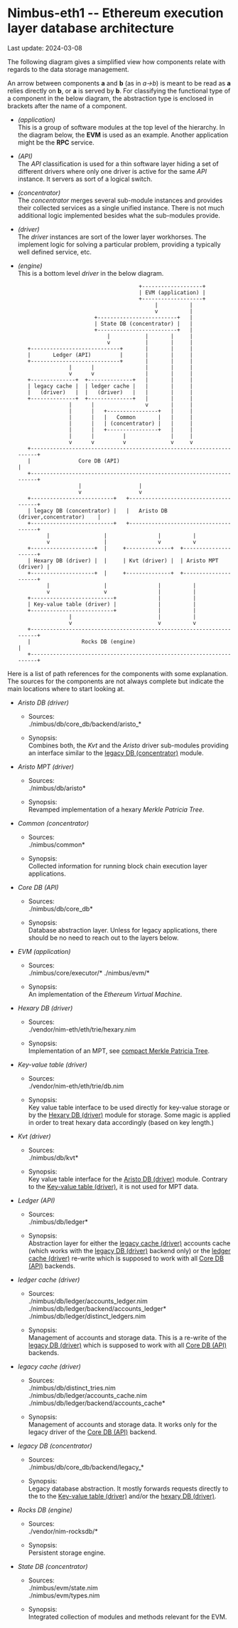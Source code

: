 Nimbus-eth1 -- Ethereum execution layer database architecture
=============================================================
Last update: 2024-03-08

The following diagram gives a simplified view how components relate with
regards to the data storage management.

An arrow between components **a** and **b** (as in *a->b*) is meant to be read
as **a** relies directly on **b**, or **a** is served by **b**. For classifying
the functional type of a component in the below diagram, the abstraction type
is enclosed in brackets after the name of a component.

* *(application)*<br>
  This is a group of software modules at the top level of the hierarchy. In the
  diagram below, the **EVM** is used as an example. Another application might
  be the **RPC** service.

* *(API)*<br>
  The *API* classification is used for a thin software layer hiding a set of
  different drivers where only one driver is active for the same *API*
  instance. It servers as sort of a logical switch.

* *(concentrator)*<br>
  The *concentrator* merges several sub-module instances and provides their
  collected services as a single unified instance. There is not much additional
  logic implemented besides what the sub-modules provide.

* *(driver)*<br>
  The *driver* instances are sort of the lower layer workhorses. The implement
  logic for solving a particular problem, providing a typically well defined
  service, etc.

* *(engine)*<br>
  This is a bottom level *driver* in the below diagram.

                                            +-------------------+
                                            | EVM (application) |
                                            +-------------------+
                                                 |          |
                                                 v          |
                              +-------------------------+   |
                              | State DB (concentrator) |   |
                              +-------------------------+   |
                                  |           |       |     |
                                  v           |       |     |
         +----------------------------+       |       |     |
         |       Ledger (API)         |       |       |     |
         +----------------------------+       |       |     |
                      |      |                |       |     |
                      v      v                |       |     |
         +--------------+  +--------------+   |       |     |
         | legacy cache |  | ledger cache |   |       |     |
         |   (driver)   |  |   (driver)   |   |       |     |
         +--------------+  +--------------+   |       |     |
                      |      |                v       |     |
                      |      |   +----------------+   |     |
                      |      |   |   Common       |   |     |
                      |      |   | (concentrator) |   |     |
                      |      |   +----------------+   |     |
                      |      |         |              |     |
                      v      v         v              v     v
         +---------------------------------------------------------------------+
         |               Core DB (API)                                         |
         +---------------------------------------------------------------------+
                         |                  |
                         v                  v
         +--------------------------+   +--------------------------------------+
         | legacy DB (concentrator) |   |   Aristo DB (driver,concentrator)    |
         +--------------------------+   +--------------------------------------+
               |                 |                |          |
               v                 |                v          v
         +--------------------+  |     +--------------+  +---------------------+
         | Hexary DB (driver) |  |     | Kvt (driver) |  | Aristo MPT (driver) |
         +--------------------+  |     +--------------+  +---------------------+
               |                 |                |          |
               v                 v                |          |
         +--------------------------+             |          |
         | Key-value table (driver) |             |          |
         +--------------------------+             |          |
                      |                           |          |
                      v                           v          v
         +---------------------------------------------------------------------+
         |                Rocks DB (engine)                                    |
         +---------------------------------------------------------------------+

Here is a list of path references for the components with some explanation.
The sources for the components are not always complete but indicate the main
locations where to start looking at.

* *Aristo DB (driver)*<a name="add"></a>
  + Sources:<br>
    ./nimbus/db/core_db/backend/aristo_*<br>

  + Synopsis:<br>
    Combines both, the *Kvt* and the *Aristo* driver sub-modules providing an
    interface similar to the [legacy DB (concentrator)](#ldc) module.

* *Aristo MPT (driver)*<a name="amd"></a>
  + Sources:<br>
    ./nimbus/db/aristo*

  + Synopsis:<br>
    Revamped implementation of a hexary *Merkle Patricia Tree*.

* *Common (concentrator)*<a name="cc"></a>
    * Sources:<br>
      ./nimbus/common*<br>

    * Synopsis:<br>
      Collected information for running block chain execution layer
      applications.

* *Core DB (API)*<a name="cda"></a>
  * Sources:<br>
    ./nimbus/db/core_db*

  * Synopsis:<br>
    Database abstraction layer. Unless for legacy applications, there should
    be no need to reach out to the layers below.

* *EVM (application)*<a name="ea"></a>
  + Sources:<br>
    ./nimbus/core/executor/*
    ./nimbus/evm/*

  + Synopsis:<br>
    An implementation of the *Ethereum Virtual Machine*.

* *Hexary DB (driver)*<a name="hdd"></a>
  + Sources:<br>
    ./vendor/nim-eth/eth/trie/hexary.nim<br>

  + Synopsis:<br>
    Implementation of an MPT, see
    [compact Merkle Patricia Tree](http://archive.is/TinyK).

* *Key-value table (driver)*<a name="kvtd"></a>
  + Sources:<br>
    ./vendor/nim-eth/eth/trie/db.nim<br>

  + Synopsis:<br>
    Key value table interface to be used directly for key-value storage or
    by the [Hexary DB (driver)](#hdd) module for storage. Some magic is applied
    in order to treat hexary data accordingly (based on key length.)

* *Kvt (driver)*<a name="kd"></a>
  + Sources:<br>
    ./nimbus/db/kvt*

  + Synopsis:<br>
    Key value table interface for the [Aristo DB (driver)](#add) module.
    Contrary to the [Key-value table (driver)](#kvtd), it is not used for
    MPT data.

* *Ledger (API)*<a name="la"></a>
  + Sources:<br>
    ./nimbus/db/ledger*

  + Synopsis:<br>
    Abstraction layer for either the [legacy cache (driver)](#lgcd) accounts
    cache (which works with the [legacy DB (driver)](#ldd) backend only) or
    the [ledger cache (driver)](#ldcd) re-write which is supposed to work
    with all [Core DB (API)](#cda) backends.

* *ledger cache (driver)*<a name="ldcd"></a>
  + Sources:<br>
    ./nimbus/db/ledger/accounts_ledger.nim<br>
    ./nimbus/db/ledger/backend/accounts_ledger*<br>
    ./nimbus/db/ledger/distinct_ledgers.nim

  + Synopsis:<br>
    Management of accounts and storage data. This is a re-write of the
    [legacy DB (driver)](#lgdd)  which is supposed to work with all
    [Core DB (API)](#cda) backends.

* *legacy cache (driver)*<a name="lgcd"></a>
  + Sources:<br>
    ./nimbus/db/distinct_tries.nim<br>
    ./nimbus/db/ledger/accounts_cache.nim<br>
    ./nimbus/db/ledger/backend/accounts_cache*

  + Synopsis:<br>
    Management of accounts and storage data. It works only for the legacy
    driver of the [Core DB (API)](#cda) backend.

* *legacy DB (concentrator)*<a name="ldc"></a>
  + Sources:<br>
    ./nimbus/db/core_db/backend/legacy_*

  + Synopsis:<br>
    Legacy database abstraction. It mostly forwards requests directly to the
    to the [Key-value table (driver)](#kvtd) and/or the
    [hexary DB (driver)](#hdd).

* *Rocks DB (engine)*<a name="rde"></a>
  + Sources:<br>
    ./vendor/nim-rocksdb/*

  + Synopsis:<br>
    Persistent storage engine.

* *State DB (concentrator)*<a name="sdc"></a>
  + Sources:<br>
    ./nimbus/evm/state.nim<br>
    ./nimbus/evm/types.nim

  + Synopsis:<br>
    Integrated collection of modules and methods relevant for the EVM.

